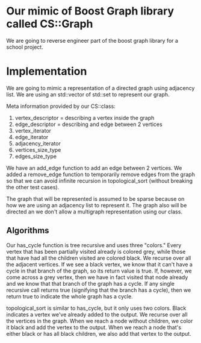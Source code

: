# Our mimic of Boost Graph library called CS::Graph #

We are going to reverse engineer part of the boost graph library for a school project.


# Implementation #

We are going to mimic a representation of a directed graph using adjacency list. We are using an std::vector of std::set to represent our graph.

Meta information provided by our CS::class:
  1. vertex\_descriptor = describing a vertex inside the graph
  1. edge\_descriptor = describing and edge between 2 vertices
  1. vertex\_iterator
  1. edge\_iterator
  1. adjacency\_iterator
  1. vertices\_size\_type
  1. edges\_size\_type

We have an add\_edge function to add an edge between 2 vertices.  We added a remove\_edge function to temporarily remove edges from the graph so that we can avoid infinite recursion in topological\_sort (without breaking the other test cases).

The graph that will be represented is assumed to be sparse because on how we are using an adjacency list to represent it. The graph also will be directed an we don't allow a multigraph representation using our class.

## Algorithms ##

Our has\_cycle function is tree recursive and uses three "colors."  Every vertex that has been partially visited already is colored grey, while those that have had all the children visited are colored black.  We recurse over all the adjacent vertices.  If we see a black vertex, we know that it can't have a cycle in that branch of the graph, so its return value is true.  If, however, we come across a grey vertex, then we have in fact visited that node already and we know that that branch of the graph has a cycle.  If any single recursive call returns true (signifying that the branch has a cycle), then we return true to indicate the whole graph has a cycle.

topological\_sort is similar to has\_cycle, but it only uses two colors.  Black indicates a vertex we've already added to the output.  We recurse over all the vertices in the graph.  When we reach a node without children, we color it black and add the vertex to the output.  When we reach a node that's either black or has all black children, we also add that vertex to the output.